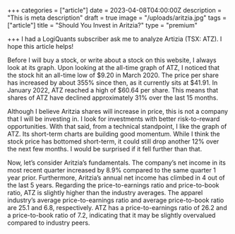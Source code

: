 +++
categories = ["article"]
date = 2023-04-08T04:00:00Z
description = "This is meta description"
draft = true
image = "/uploads/aritzia.jpg"
tags = ["article"]
title = "Should You Invest in Aritzia?"
type = "premium"

+++
I had a LogiQuants subscriber ask me to analyze Artizia (TSX: ATZ). I hope this article helps!

Before I will buy a stock, or write about a stock on this website, I always look at its graph. Upon looking at the all-time graph of ATZ, I noticed that the stock hit an all-time low of $9.20 in March 2020. The price per share has increased by about 355% since then, as it currently sits at $41.91. In January 2022, ATZ reached a high of $60.64 per share. This means that shares of ATZ have declined approximately 31% over the last 15 months.

Although I believe Aritzia shares will increase in price, this is not a company that I will be investing in. I look for investments with better risk-to-reward opportunities. With that said, from a technical standpoint, I like the graph of ATZ. Its short-term charts are building good momentum. While I think the stock price has bottomed short-term, it could still drop another 12% over the next few months. I would be surprised if it fell further than that.

Now, let’s consider Aritzia’s fundamentals. The company’s net income in its most recent quarter increased by 8.9% compared to the same quarter 1 year prior. Furthermore, Aritzia’s annual net income has climbed in 4 out of the last 5 years. Regarding the price-to-earnings ratio and price-to-book ratio, ATZ is slightly higher than the industry averages. The apparel industry’s average price-to-earnings ratio and average price-to-book ratio are 25.1 and 6.8, respectively. ATZ has a price-to-earnings ratio of 26.2 and a price-to-book ratio of 7.2, indicating that it may be slightly overvalued compared to industry peers.